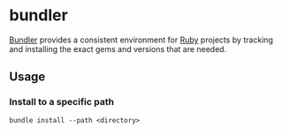 # bundler

[Bundler](http://bundler.io/) provides a consistent environment for
[Ruby](https://www.ruby-lang.org/en/) projects by tracking and installing the
exact gems and versions that are needed.

## Usage

### Install to a specific path

```
bundle install --path <directory>
```
